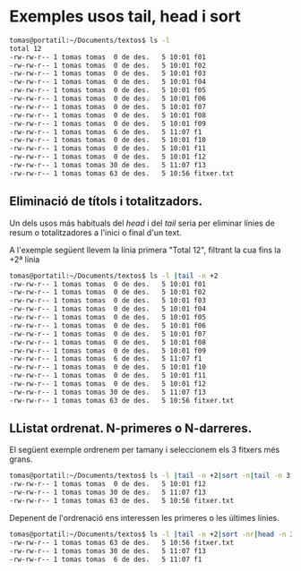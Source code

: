 # Exemples usos tail, head i sort
```bash
tomas@portatil:~/Documents/textos$ ls -l 
total 12
-rw-rw-r-- 1 tomas tomas  0 de des.   5 10:01 f01
-rw-rw-r-- 1 tomas tomas  0 de des.   5 10:01 f02
-rw-rw-r-- 1 tomas tomas  0 de des.   5 10:01 f03
-rw-rw-r-- 1 tomas tomas  0 de des.   5 10:01 f04
-rw-rw-r-- 1 tomas tomas  0 de des.   5 10:01 f05
-rw-rw-r-- 1 tomas tomas  0 de des.   5 10:01 f06
-rw-rw-r-- 1 tomas tomas  0 de des.   5 10:01 f07
-rw-rw-r-- 1 tomas tomas  0 de des.   5 10:01 f08
-rw-rw-r-- 1 tomas tomas  0 de des.   5 10:01 f09
-rw-rw-r-- 1 tomas tomas  6 de des.   5 11:07 f1
-rw-rw-r-- 1 tomas tomas  0 de des.   5 10:01 f10
-rw-rw-r-- 1 tomas tomas  0 de des.   5 10:01 f11
-rw-rw-r-- 1 tomas tomas  0 de des.   5 10:01 f12
-rw-rw-r-- 1 tomas tomas 30 de des.   5 11:07 f13
-rw-rw-r-- 1 tomas tomas 63 de des.   5 10:56 fitxer.txt
```
## Eliminació de títols i totalitzadors.
Un dels usos más habituals del *head* i del *tail* seria per eliminar línies de resum o totalitzadores a l'inici o final d'un text.

A l'exemple següent llevem la línia primera "Total 12", filtrant la cua fins la +2ª línia
```bash
tomas@portatil:~/Documents/textos$ ls -l |tail -n +2
-rw-rw-r-- 1 tomas tomas  0 de des.   5 10:01 f01
-rw-rw-r-- 1 tomas tomas  0 de des.   5 10:01 f02
-rw-rw-r-- 1 tomas tomas  0 de des.   5 10:01 f03
-rw-rw-r-- 1 tomas tomas  0 de des.   5 10:01 f04
-rw-rw-r-- 1 tomas tomas  0 de des.   5 10:01 f05
-rw-rw-r-- 1 tomas tomas  0 de des.   5 10:01 f06
-rw-rw-r-- 1 tomas tomas  0 de des.   5 10:01 f07
-rw-rw-r-- 1 tomas tomas  0 de des.   5 10:01 f08
-rw-rw-r-- 1 tomas tomas  0 de des.   5 10:01 f09
-rw-rw-r-- 1 tomas tomas  6 de des.   5 11:07 f1
-rw-rw-r-- 1 tomas tomas  0 de des.   5 10:01 f10
-rw-rw-r-- 1 tomas tomas  0 de des.   5 10:01 f11
-rw-rw-r-- 1 tomas tomas  0 de des.   5 10:01 f12
-rw-rw-r-- 1 tomas tomas 30 de des.   5 11:07 f13
-rw-rw-r-- 1 tomas tomas 63 de des.   5 10:56 fitxer.txt
```
## LListat ordrenat. N-primeres o N-darreres.
El següent exemple ordrenem per tamany i seleccionem els 3 fitxers més grans.
```bash
tomas@portatil:~/Documents/textos$ ls -l |tail -n +2|sort -n|tail -n 3
-rw-rw-r-- 1 tomas tomas  0 de des.   5 10:01 f12
-rw-rw-r-- 1 tomas tomas 30 de des.   5 11:07 f13
-rw-rw-r-- 1 tomas tomas 63 de des.   5 10:56 fitxer.txt
```
Depenent de l'ordrenació ens interessen les primeres o les últimes línies.
```bash
tomas@portatil:~/Documents/textos$ ls -l |tail -n +2|sort -nr|head -n 3
-rw-rw-r-- 1 tomas tomas 63 de des.   5 10:56 fitxer.txt
-rw-rw-r-- 1 tomas tomas 30 de des.   5 11:07 f13
-rw-rw-r-- 1 tomas tomas  6 de des.   5 11:07 f1
```
